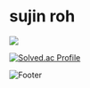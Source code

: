 # sujin roh

<a href="https://marred-ellipse-3a1.notion.site/sujin-Roh-a19eaf3507df49e3b1631991095be358?pvs=4">
<img src="https://img.shields.io/badge/Notion-000000?style=for-the-badge&logo=Notion&logoColor=white"/>
</a>

[![Solved.ac Profile](http://mazassumnida.wtf/api/mini/generate_badge?boj=suuz8201)](https://solved.ac/suuz8201)

![Footer](https://capsule-render.vercel.app/api?type=waving&color=auto&height=200&section=footer)
